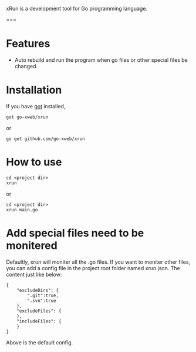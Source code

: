 xRun is a development tool for Go programming language.

===

# Features

* Auto rebuild and run the program when go files or other special files be changed.

# Installation

If you have [got](http://github.com/gobuild/got) installed,

	got go-xweb/xrun

or

	go get github.com/go-xweb/xrun

# How to use

	cd <project dir>
	xrun

or

	cd <project dir>
	xrun main.go

# Add special files need to be monitered

Defaultly, xrun will moniter all the .go files. If you want to moniter other files, you can add a config file in the project root folder named xrun.json. The content just like below:

	{
		"excludeDirs": {
			".git":true,
			".svn":true
		},
		"excludeFiles": {
		},
		"includeFiles": {
		}
	}

Above is the default config.